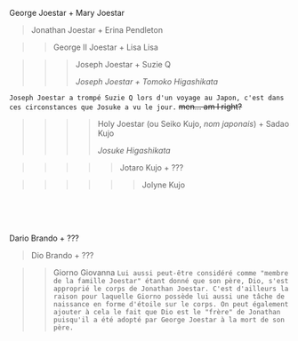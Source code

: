 George Joestar + Mary Joestar 

>Jonathan Joestar + Erina Pendleton 

>>George II Joestar + Lisa Lisa 

>>>Joseph Joestar + Suzie Q
>>>
>>> *Joseph Joestar + Tomoko Higashikata*

`Joseph Joestar a trompé Suzie Q lors d'un voyage au Japon, c'est dans ces circonstances que Josuke a vu le jour.` ~~men... am I right?~~

>>>> Holy Joestar (ou Seiko Kujo, *nom japonais*) + Sadao Kujo
>>>> 
>>>> *Josuke Higashikata*

>>>>> Jotaro Kujo + ??? 

>>>>>> Jolyne Kujo
<br/>
<br/>
<br/>

Dario Brando + ???

>Dio Brando + ??? 

>>Giorno Giovanna `Lui aussi peut-être considéré comme "membre de la famille Joestar" étant donné que son père, Dio, s'est approprié le corps de Jonathan Joestar. C'est d'ailleurs la raison pour laquelle Giorno possède lui aussi une tâche de naissance en forme d'étoile sur le corps. On peut également ajouter à cela le fait que Dio est le "frère" de Jonathan puisqu'il a été adopté par George Joestar à la mort de son père.`
